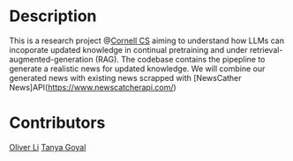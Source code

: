 # Description
This is a research project @[Cornell CS](https://www.cs.cornell.edu/) aiming to understand how LLMs can incoporate updated knowledge in continual pretraining and under retrieval-augmented-generation (RAG).
The codebase contains the pipepline to generate a realistic news for updated knowledge. We will combine our generated news with existing news scrapped with [NewsCather News]API(https://www.newscatcherapi.com/)

# Contributors
[Oliver Li](https://aochong-li.github.io/)
[Tanya Goyal](https://tagoyal.github.io/)



